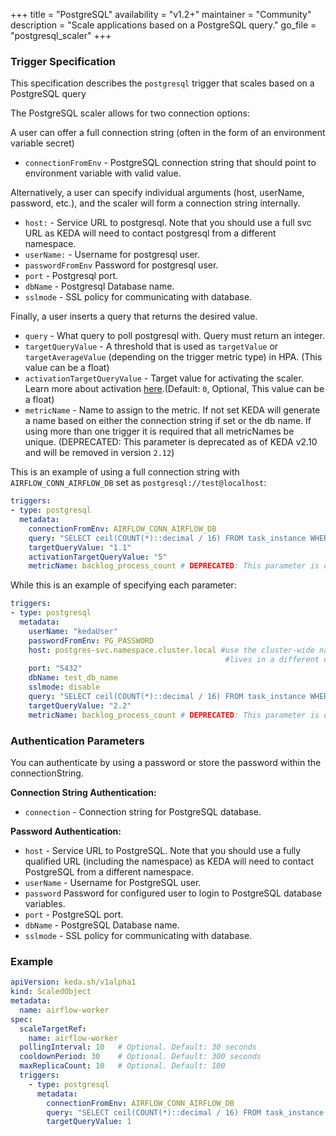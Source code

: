 +++
title = "PostgreSQL"
availability = "v1.2+"
maintainer = "Community"
description = "Scale applications based on a PostgreSQL query."
go_file = "postgresql_scaler"
+++

### Trigger Specification

This specification describes the `postgresql` trigger that scales based on a PostgreSQL query

The PostgreSQL scaler allows for two connection options:

A user can offer a full connection string
(often in the form of an environment variable secret)

- `connectionFromEnv` - PostgreSQL connection string that should point to environment variable with valid value.

Alternatively, a user can specify individual
arguments (host, userName, password, etc.), and the scaler will form a connection string
internally.

- `host:` - Service URL to postgresql. Note that you should use a full svc URL as KEDA will need to contact postgresql from a different namespace.
- `userName:` - Username for postgresql user.
- `passwordFromEnv` Password for postgresql user.
- `port` - Postgresql port.
- `dbName` - Postgresql Database name.
- `sslmode` - SSL policy for communicating with database.

Finally, a user inserts a query that returns the desired value.

- `query` - What query to poll postgresql with. Query must return an integer.
- `targetQueryValue` - A threshold that is used as `targetValue` or `targetAverageValue` (depending on the trigger metric type) in HPA. (This value can be a float)
- `activationTargetQueryValue` - Target value for activating the scaler. Learn more about activation [here](./../concepts/scaling-deployments.md#activating-and-scaling-thresholds).(Default: `0`, Optional, This value can be a float)
- `metricName` - Name to assign to the metric. If not set KEDA will generate a name based on either the connection string if set or the db name. If using more than one trigger it is required that all metricNames be unique. (DEPRECATED: This parameter is deprecated as of KEDA v2.10 and will be removed in version `2.12`)

This is an example of using a full connection string with `AIRFLOW_CONN_AIRFLOW_DB` set as `postgresql://test@localhost`:

```yaml
triggers:
- type: postgresql
  metadata:
    connectionFromEnv: AIRFLOW_CONN_AIRFLOW_DB
    query: "SELECT ceil(COUNT(*)::decimal / 16) FROM task_instance WHERE state='running' OR state='queued';"
    targetQueryValue: "1.1"
    activationTargetQueryValue: "5"
    metricName: backlog_process_count # DEPRECATED: This parameter is deprecated as of KEDA v2.10 and will be removed in version 2.12. optional. Generated value would be `postgresql-postgresql---test@localhost`
```

While this is an example of specifying each parameter:

```yaml
triggers:
- type: postgresql
  metadata:
    userName: "kedaUser"
    passwordFromEnv: PG_PASSWORD
    host: postgres-svc.namespace.cluster.local #use the cluster-wide namespace as KEDA
                                                #lives in a different namespace from your postgres
    port: "5432"
    dbName: test_db_name
    sslmode: disable
    query: "SELECT ceil(COUNT(*)::decimal / 16) FROM task_instance WHERE state='running' OR state='queued';"
    targetQueryValue: "2.2"
    metricName: backlog_process_count # DEPRECATED: This parameter is deprecated as of KEDA v2.10 and will be removed in version `2.12`. optional. Generated value would be `postgresql-test_db_name`
```

### Authentication Parameters

You can authenticate by using a password or store the password within the connectionString.

**Connection String Authentication:**

- `connection` - Connection string for PostgreSQL database.

**Password Authentication:**

- `host` - Service URL to PostgreSQL. Note that you should use a fully qualified URL (including the namespace) as KEDA will need to contact PostgreSQL from a different namespace.
- `userName` - Username for PostgreSQL user.
- `password` Password for configured user to login to PostgreSQL database variables.
- `port` - PostgreSQL port.
- `dbName` - PostgreSQL Database name.
- `sslmode` - SSL policy for communicating with database.

### Example

```yaml
apiVersion: keda.sh/v1alpha1
kind: ScaledObject
metadata:
  name: airflow-worker
spec:
  scaleTargetRef:
    name: airflow-worker
  pollingInterval: 10   # Optional. Default: 30 seconds
  cooldownPeriod: 30    # Optional. Default: 300 seconds
  maxReplicaCount: 10   # Optional. Default: 100
  triggers:
    - type: postgresql
      metadata:
        connectionFromEnv: AIRFLOW_CONN_AIRFLOW_DB
        query: "SELECT ceil(COUNT(*)::decimal / 16) FROM task_instance WHERE state='running' OR state='queued';"
        targetQueryValue: 1
```
